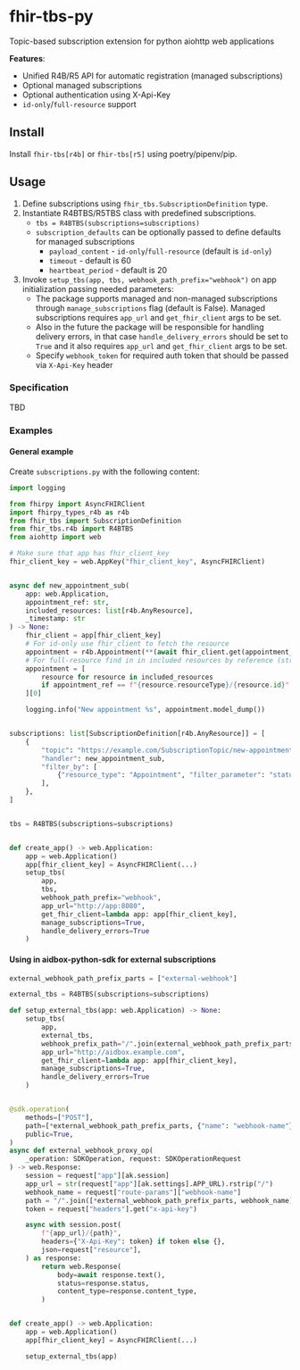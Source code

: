 # fhir-tbs-py

Topic-based subscription extension for python aiohttp web applications

**Features**:
- Unified R4B/R5 API for automatic registration (managed subscriptions)
- Optional managed subscriptions
- Optional authentication using X-Api-Key
- `id-only`/`full-resource` support

## Install

Install `fhir-tbs[r4b]` or `fhir-tbs[r5]` using poetry/pipenv/pip.

## Usage

1. Define subscriptions using `fhir_tbs.SubscriptionDefinition` type.
2. Instantiate R4BTBS/R5TBS class with predefined subscriptions.
    - `tbs = R4BTBS(subscriptions=subscriptions)`
    - `subscription_defaults` can be optionally passed to define defaults for managed subscriptions
        - `payload_content` - `id-only`/`full-resource` (default is `id-only`)
        - `timeout` - default is 60
        - `heartbeat_period` - default is 20
3. Invoke `setup_tbs(app, tbs, webhook_path_prefix="webhook")` on app initialization passing needed parameters:
    - The package supports managed and non-managed subscriptions through `manage_subscriptions` flag (default is False). 
        Managed subscriptions requires `app_url` and `get_fhir_client` args to be set.
    - Also in the future the package will be responsible for handling delivery errors, in that case
        `handle_delivery_errors` should be set to `True` and it also requires `app_url` and `get_fhir_client` args to be set.
    - Specify `webhook_token` for required auth token that should be passed via `X-Api-Key` header

### Specification

TBD

### Examples

#### General example

Create `subscriptions.py` with the following content:

```python
import logging

from fhirpy import AsyncFHIRClient
import fhirpy_types_r4b as r4b
from fhir_tbs import SubscriptionDefinition
from fhir_tbs.r4b import R4BTBS
from aiohttp import web

# Make sure that app has fhir_client_key
fhir_client_key = web.AppKey("fhir_client_key", AsyncFHIRClient)


async def new_appointment_sub(
    app: web.Application,
    appointment_ref: str,
    included_resources: list[r4b.AnyResource],
    _timestamp: str
) -> None:
    fhir_client = app[fhir_client_key]
    # For id-only use fhir_client to fetch the resource
    appointment = r4b.Appointment(**(await fhir_client.get(appointment_ref)))
    # For full-resource find in in included resources by reference (straightforward example) 
    appointment = [
        resource for resource in included_resources 
        if appointment_ref == f"{resource.resourceType}/{resource.id}"
    ][0]

    logging.info("New appointment %s", appointment.model_dump())


subscriptions: list[SubscriptionDefinition[r4b.AnyResource]] = [
    {
        "topic": "https://example.com/SubscriptionTopic/new-appointment-event",
        "handler": new_appointment_sub,
        "filter_by": [
            {"resource_type": "Appointment", "filter_parameter": "status", "value": "booked"}
        ],
    },
]


tbs = R4BTBS(subscriptions=subscriptions)


def create_app() -> web.Application:
    app = web.Application()
    app[fhir_client_key] = AsyncFHIRClient(...)
    setup_tbs(
        app, 
        tbs,
        webhook_path_prefix="webhook",
        app_url="http://app:8080",
        get_fhir_client=lambda app: app[fhir_client_key],
        manage_subscriptions=True,
        handle_delivery_errors=True
    )

```


#### Using in aidbox-python-sdk for external subscriptions


```python
external_webhook_path_prefix_parts = ["external-webhook"]

external_tbs = R4BTBS(subscriptions=subscriptions)

def setup_external_tbs(app: web.Application) -> None:
    setup_tbs(
        app,
        external_tbs,
        webhook_prefix_path="/".join(external_webhook_path_prefix_parts),
        app_url="http://aidbox.example.com",
        get_fhir_client=lambda app: app[fhir_client_key],
        manage_subscriptions=True,
        handle_delivery_errors=True
    )


@sdk.operation(
    methods=["POST"],
    path=[*external_webhook_path_prefix_parts, {"name": "webhook-name"}],
    public=True,
)
async def external_webhook_proxy_op(
    _operation: SDKOperation, request: SDKOperationRequest
) -> web.Response:
    session = request["app"][ak.session]
    app_url = str(request["app"][ak.settings].APP_URL).rstrip("/")
    webhook_name = request["route-params"]["webhook-name"]
    path = "/".join([*external_webhook_path_prefix_parts, webhook_name])
    token = request["headers"].get("x-api-key")

    async with session.post(
        f"{app_url}/{path}",
        headers={"X-Api-Key": token} if token else {},
        json=request["resource"],
    ) as response:
        return web.Response(
            body=await response.text(),
            status=response.status,
            content_type=response.content_type,
        )


def create_app() -> web.Application:
    app = web.Application()
    app[fhir_client_key] = AsyncFHIRClient(...)

    setup_external_tbs(app)

```

